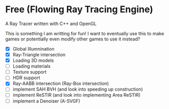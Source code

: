 # Free (Flowing Ray Tracing Engine)
A Ray Tracer written with C++ and OpenGL

This is something I am writting for fun! I want to eventually use this to make games
or potentially even modify other games to use it instead?

- [x] Global Illumnination
- [x] Ray-Triangle intersection
- [x] Loading 3D models
- [ ] Loading materials
- [ ] Texture support
- [ ] HDR support
- [x] Ray-AABB intersection (Ray-Box intersection)
- [ ] implement SAH BVH (and look into speeding up construction)
- [ ] implement ReSTIR (and look into implementing Area ReSTIR)
- [ ] implement a Denoiser (A-SVGF)
